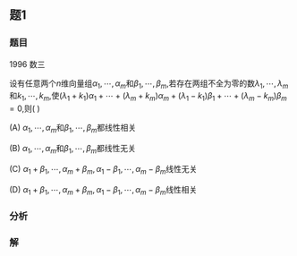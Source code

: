 ## 题1
### 题目
1996 数三 

设有任意两个$n$维向量组${\alpha }_{1},\cdots ,{\alpha }_{m}$和${\beta }_{1},\cdots ,{\beta }_{m}$,若存在两组不全为零的数${\lambda }_{1},\cdots ,{\lambda }_{m}$和${k}_{1},\cdots ,{k}_{m}$,使$( {{\lambda }_{1} + {k}_{1}}) {\alpha }_{1} + \cdots  + ( {{\lambda }_{m} + {k}_{m}}) {\alpha }_{m} + ( {{\lambda }_{1} - {k}_{1}}) {\beta }_{1} + \cdots  + ( {{\lambda }_{m} - {k}_{m}}) {\beta }_{m} = 0$,则(   )

(A) ${\alpha }_{1},\cdots ,{\alpha }_{m}$和${\beta }_{1},\cdots ,{\beta }_{m}$都线性相关

(B) ${\alpha }_{1},\cdots ,{\alpha }_{m}$和${\beta }_{1},\cdots ,{\beta }_{m}$都线性无关

(C) ${\alpha }_{1} + {\beta }_{1},\cdots ,{\alpha }_{m} + {\beta }_{m},{\alpha }_{1} - {\beta }_{1},\cdots ,{\alpha }_{m} - {\beta }_{m}$线性无关

(D) ${\alpha }_{1} + {\beta }_{1},\cdots ,{\alpha }_{m} + {\beta }_{m},{\alpha }_{1} - {\beta }_{1},\cdots ,{\alpha }_{m} - {\beta }_{m}$线性相关
### 分析

### 解